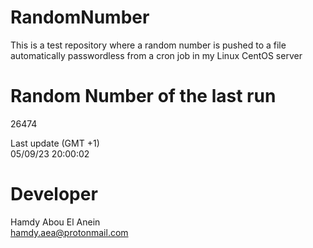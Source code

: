 # RandomNumber    
This is a test repository where a random number is pushed to a file automatically passwordless from a cron job in my Linux CentOS server    
# Random Number of the last run   
26474
      
Last update (GMT +1)    
05/09/23 20:00:02
# Developer    
Hamdy Abou El Anein   
hamdy.aea@protonmail.com
